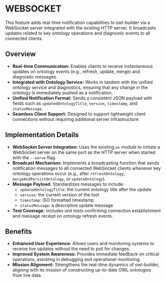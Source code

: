 # WEBSOCKET

This feature adds real-time notification capabilities to owl-builder via a WebSocket server integrated with the existing HTTP server. It broadcasts updates related to key ontology operations and diagnostic events to all connected clients.

## Overview

- **Real-time Communication:** Enables clients to receive instantaneous updates on ontology events (e.g., refresh, update, merge) and diagnostic messages.
- **Integrated with Ontology Service:** Works in tandem with the unified ontology service and diagnostics, ensuring that any change in the ontology is immediately pushed as a notification.
- **Unified Notification Format:** Sends a consistent JSON payload with fields such as `updatedOntologyTitle`, `version`, `timestamp`, and `statusMessage`.
- **Seamless Client Support:** Designed to support lightweight client connections without requiring additional server infrastructure.

## Implementation Details

- **WebSocket Server Integration:** Uses the existing `ws` module to initiate a WebSocket server on the same port as the HTTP server when started with the `--serve` flag.
- **Broadcast Mechanism:** Implements a broadcasting function that sends notification messages to all connected WebSocket clients whenever key ontology operations occur (e.g., after `refreshOntology`, `mergeAndPersistOntology`, or `updateOntology`).
- **Message Payload:** Standardizes messages to include:
  - `updatedOntologyTitle`: the current ontology title after the update
  - `version`: the current version of the tool
  - `timestamp`: ISO formatted timestamp
  - `statusMessage`: a descriptive update message
- **Test Coverage:** Includes unit tests confirming connection establishment and message receipt on ontology refresh events.

## Benefits

- **Enhanced User Experience:** Allows users and monitoring systems to receive live updates without the need to poll for changes.
- **Improved System Awareness:** Provides immediate feedback on critical operations, assisting in debugging and operational monitoring.
- **Mission Alignment:** Strengthens the real-time dynamics of owl-builder, aligning with its mission of constructing up-to-date OWL ontologies from live data.
